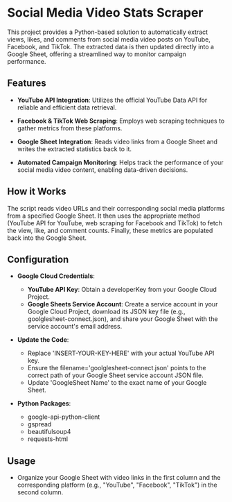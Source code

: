 # Social Media Video Stats Scraper

This project provides a Python-based solution to automatically extract views, likes, and comments from social media video posts on YouTube, Facebook, and TikTok. The extracted data is then updated directly into a Google Sheet, offering a streamlined way to monitor campaign performance.

## Features

- **YouTube API Integration**: Utilizes the official YouTube Data API for reliable and efficient data retrieval.

- **Facebook & TikTok Web Scraping**: Employs web scraping techniques to gather metrics from these platforms.

- **Google Sheet Integration**: Reads video links from a Google Sheet and writes the extracted statistics back to it.

- **Automated Campaign Monitoring**: Helps track the performance of your social media video content, enabling data-driven decisions.

## How it Works

The script reads video URLs and their corresponding social media platforms from a specified Google Sheet. It then uses the appropriate method (YouTube API for YouTube, web scraping for Facebook and TikTok) to fetch the view, like, and comment counts. Finally, these metrics are populated back into the Google Sheet.

## Configuration

- **Google Cloud Credentials**:
  - **YouTube API Key**: Obtain a developerKey from your Google Cloud Project.
  - **Google Sheets Service Account**: Create a service account in your Google Cloud Project, download its JSON key file (e.g., goolglesheet-connect.json), and share your Google Sheet with the service account's email address.

- **Update the Code**:
  - Replace 'INSERT-YOUR-KEY-HERE' with your actual YouTube API key.
  - Ensure the filename='goolglesheet-connect.json' points to the correct path of your Google Sheet service account JSON file.
  - Update 'GoogleSheet Name' to the exact name of your Google Sheet.
 
- **Python Packages**:
  - google-api-python-client
  - gspread
  - beautifulsoup4
  - requests-html

## Usage

- Organize your Google Sheet with video links in the first column and the corresponding platform (e.g., "YouTube", "Facebook", "TikTok") in the second column. 
